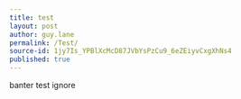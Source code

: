 ```yaml
---
title: test
layout: post
author: guy.lane
permalink: /Test/
source-id: 1jy7Is_YPBlXcMcD87JVbYsPzCu9_6eZEiyvCxgXhNs4
published: true
---
```

banter test ignore 

